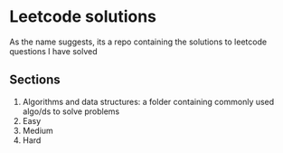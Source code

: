 # Leetcode solutions

As the name suggests, its a repo containing the solutions to leetcode questions I have solved

## Sections
1) Algorithms and data structures: a folder containing commonly used algo/ds to solve problems
2) Easy
3) Medium
4) Hard


